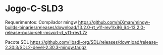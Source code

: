# Jogo-C-SLD3

Requerimentos: Compilador mingw https://github.com/niXman/mingw-builds-binaries/releases/download/13.2.0-rt_v11-rev1/x86_64-13.2.0-release-posix-seh-msvcrt-rt_v11-rev1.7z


Pacote SDL https://github.com/libsdl-org/SDL/releases/download/release-2.30.3/SDL2-devel-2.30.3-mingw.tar.gz